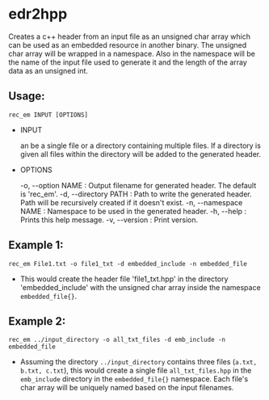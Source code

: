 # edr2hpp

Creates a c++ header from an input file as an unsigned char array which can be used as an embedded resource in another binary. The unsigned char array will be wrapped in a namespace. Also in the namespace will be the name of the input file used to generate it and the length of the array data as an unsigned int.

## Usage:

```
rec_em INPUT [OPTIONS]
```

- INPUT

  an be a single file or a directory containing multiple files. If a directory is given all files within the directory will be added to the generated header.

- OPTIONS

  -o, --option
  NAME : Output filename for generated header. The default is 'rec_em'.
  -d, --directory
  PATH : Path to write the generated header. Path will be recursively
  created if it doesn't exist.
  -n, --namespace
  NAME : Namespace to be used in the generated header.
  -h, --help
  : Prints this help message.
  -v, --version
  : Print version.

## Example 1:

```
rec_em File1.txt -o file1_txt -d embedded_include -n embedded_file
```

- This would create the header file 'file1_txt.hpp' in the directory 'embedded_include' with the unsigned char array inside the namespace `embedded_file{}`.

## Example 2:

```
rec_em ../input_directory -o all_txt_files -d emb_include -n embedded_file
```

- Assuming the directory `../input_directory` contains three files (`a.txt, b.txt, c.txt`), this would create a single file `all_txt_files.hpp` in the `emb_include` directory in the `embedded_file{}` namespace. Each file's char array will be uniquely named based on the input filenames.
